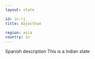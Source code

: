 ```yaml
---
layout: state

id: in-rj
title: Rajasthan

region: asia
country: in
---
```

Spanish description
This is a Indian state